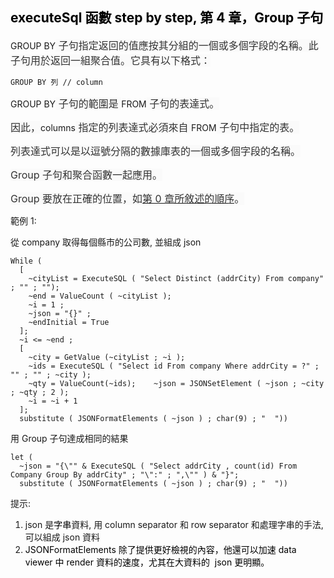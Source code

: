 <h2><span style="color: rgb(0, 0, 0);">executeSql 函數 step by step, 第 4 章，Group 子句</span></h2><p>GROUP BY<span style="color: rgb(51, 51, 51); background-color: rgb(250, 250, 250); font-size: 16px;"> 子句指定返回的值應按其分組的一個或多個字段的名稱。此子句用於返回一組聚合值。它具有以下格式：</span></p><pre style="text-align: start;"><code>GROUP BY 列 // column</code></pre><p>GROUP BY<span style="color: rgb(51, 51, 51); background-color: rgb(250, 250, 250); font-size: 16px;"> 子句的範圍是 </span>FROM<span style="color: rgb(51, 51, 51); background-color: rgb(250, 250, 250); font-size: 16px;"> 子句的表達式。</span></p><p><span style="color: rgb(51, 51, 51); background-color: rgb(250, 250, 250); font-size: 16px;">因此，</span>columns<span style="color: rgb(51, 51, 51); background-color: rgb(250, 250, 250); font-size: 16px;"> 指定的列表達式必須來自 </span>FROM<span style="color: rgb(51, 51, 51); background-color: rgb(250, 250, 250); font-size: 16px;"> 子句中指定的表。</span></p><p><span style="color: rgb(51, 51, 51); background-color: rgb(250, 250, 250); font-size: 16px;">列表達式可以是以逗號分隔的數據庫表的一個或多個字段的名稱。</span></p><p><span style="color: rgb(51, 51, 51); background-color: rgb(250, 250, 250); font-size: 16px;">Group 子句和聚合函數一起應用。</span></p><p><span style="color: rgb(51, 51, 51); background-color: rgb(250, 250, 250); font-size: 16px;">Group 要放在正確的位置，如</span><a href="https://github.com/jsl-liao/fm3275.github.io/blob/main/filemaker%20executeSql%20function/executeSql%20%E5%87%BD%E6%95%B8%20step%20by%20step%2C%20%E7%AC%AC%200%20%E7%AB%A0.md" target="_blank"><span style="color: rgb(51, 51, 51); background-color: rgb(250, 250, 250); font-size: 16px;">第 0 章所敘述的順序</span></a><span style="color: rgb(51, 51, 51); background-color: rgb(250, 250, 250); font-size: 16px;">。</span></p><p>範例 1:</p><p>從 company 取得每個縣市的公司數, 並組成 json</p><pre><code >While (  
  [    
    ~cityList = ExecuteSQL ( "Select Distinct (addrCity) From company" ; "" ; "");    
    ~end = ValueCount ( ~cityList );    
    ~i = 1 ;    
    ~json = "{}" ;    
    ~endInitial = True  
  ];  
  ~i &lt;= ~end ;  
  [    
    ~city = GetValue (~cityList ; ~i );    
    ~ids = ExecuteSQL ( "Select id From company Where addrCity = ?" ; "" ; "" ; ~city );    
    ~qty = ValueCount(~ids);    ~json = JSONSetElement ( ~json ; ~city ; ~qty ; 2 );    
    ~i = ~i + 1  
  ];  
  substitute ( JSONFormatElements ( ~json ) ; char(9) ; "  "))</code></pre><p>用 Group 子句達成相同的結果</p><pre><code >let (  
  ~json = "{\"" & ExecuteSQL ( "Select addrCity , count(id) From Company Group By addrCity" ; "\":" ; ",\"" ) & "}";  
  substitute ( JSONFormatElements ( ~json ) ; char(9) ; "  "))</code></pre><p>提示:</p><ol><li> json 是<span style="color: rgb(0, 0, 0);">字串</span>資料, 用 column separator 和 row separator 和處理字串的手法, 可以組成 json 資料</li><li><span style="color: rgb(0, 0, 0);">JSONFormatElements 除了提供更好檢視的內容，他還可以加速 data viewer 中 render 資料的速度，尤其在大資料的 &nbsp;json 更明顯。</span></li></ol>